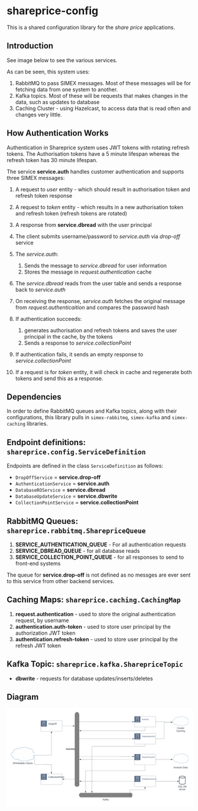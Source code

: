 # shareprice-config

This is a shared configuration library for the *share price* applications.

## Introduction
See image below to see the various services.

As can be seen, this system uses:
1. RabbitMQ to pass SIMEX messages. Most of these messages will be for fetching data from one system to another.
2. Kafka topics. Most of these will be requests that makes changes in the data, such as updates to database
3. Caching Cluster - using Hazelcast, to access data that is read often and changes very little.

## How Authentication Works
Authentication in Shareprice system uses JWT tokens with rotating refresh tokens. The Authorisation tokens have a 5 minute
lifespan whereas the refresh token has 30 minute lifespan.

The service **service.auth** handles customer authentication and supports three SIMEX messages:
1. A request to *user* entity - which should result in authorisation token and refresh token response
2. A request to *token* entity - which results in a new authorisation token and refresh token (refresh tokens are rotated)
3. A response from **service.dbread** with the user principal

1. The client submits username/password to *service.auth* via *drop-off* service
2. The *service.auth*:
   1. Sends the message to *service.dbread* for user information
   2. Stores the message in *request.authentication* cache
3. The *service.dbread* reads from the user table and sends a response back to *service.auth*
4. On receiving the response, *service.auth* fetches the original message from *request.authenticaition* and compares the password hash
5. If authentication succeeds:
   1. generates authorisation and refresh tokens and saves the user principal in the cache, by the tokens
   2. Sends a response to *service.collectionPoint*
6. If authentication fails, it sends an empty response to *service.collectionPoint*
7. If a request is for *token* entity, it will check in cache and regenerate both tokens and send this as a response.

## Dependencies
In order to define RabbitMQ queues and Kafka topics, along with their configurations, this library pulls in
`simex-rabbitmq`, `simex-kafka` and `simex-caching` libraries.

## Endpoint definitions: `shareprice.config.ServiceDefinition`
Endpoints are defined in the class `ServiceDefinition` as follows:

* `DropOffService` = **service.drop-off** 
* `AuthenticationService` = **service.auth**
* `DatabaseROService` = **service.dbread**
* `DatabaseUpdateService` = **service.dbwrite**
* `CollectionPointService` = **service.collectionPoint**

## RabbitMQ Queues: `shareprice.rabbitmq.SharepriceQueue`
1. **SERVICE_AUTHENTICATION_QUEUE** - For all authentication requests
2. **SERVICE_DBREAD_QUEUE** - for all database reads
3. **SERVICE_COLLECTION_POINT_QUEUE** - for all responses to send to front-end systems

The queue for **service.drop-off** is not defined as no messges are ever sent to this service from other backend services.

## Caching Maps: `shareprice.caching.CachingMap`
1. **request.authentication** - used to store the original authentication request, by username
2. **authentication.auth-token** - used to store user principal by the authorization JWT token
3. **authentication.refresh-token** - used to store user principal by the refresh JWT token

## Kafka Topic: `shareprice.kafka.SharepriceTopic`
* **dbwrite** - requests for database updates/inserts/deletes

## Diagram
![Shareprice archetecture overview](./images/EDA_SIMEX.png)
